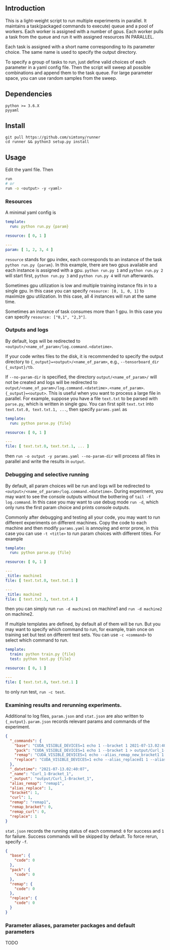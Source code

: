 ## Introduction

This is a light-weight script to run multiple experiments in parallel. It maintains a task(packaged commands to execute)
queue and a pool of workers. Each worker is assigned with a number of gpus. Each worker pulls a task from the queue and
run it with assigned resources IN PARALLEL.

Each task is assigned with a short name corresponding to its parameter choice. The same name is used to specify the
output directory.

To specify a group of tasks to run, just define valid choices of each parameter in a yaml config file. Then the script
will sweep all possible combinations and append them to the task queue. For large parameter space, you can use random
samples from the sweep.

## Dependencies

```
python >= 3.6.X
pyyaml
```

## Install

```
git pull https://github.com/simtony/runner
cd runner && python3 setup.py install
```

## Usage

Edit the yaml file. Then

```bash
run
# or
run -o <output> -y <yaml>

```

### Resources

A minimal yaml config is

```yaml
template:
  run: python run.py {param}

resource: [ 0, 1 ]

---
param: [ 1, 2, 3, 4 ]
```

`resource` stands for gpu index, each corresponds to an instance of the task `python run.py {param}`. In this example,
there are two gpus available and each instance is assigned with a gpu.
`python run.py 1` and `python run.py 2` will start first, `python run.py 3` and `python run.py 4` will run afterwards.

Sometimes gpu utilization is low and multiple training instance fits in to a single gpu. In this case you can
specify `resource: [0, 1, 0, 1]` to maximize gpu utilization. In this case, all 4 instances will run at the same time.

Sometimes an instance of task consumes more than 1 gpu. In this case you can specify `resource: ["0,1", "2,3"]`.

### Outputs and logs

By default, logs will be redirected to `<output>/<name_of_param>/log.command.<datetime>`.

If your code writes files to the disk, it is recommended to specify the output directory
to `{_output}=<output>/<name_of_param>`, e.g., `--tensorboard_dir {_output}/tb`.

If `--no-param-dir` is specified, the directory `output/<name_of_param>/` will not be created and logs will be
redirected to `output/<name_of_param>/log.command.<datetime>.<name_of_param>`. `{_output}=<output>`. This is useful when
you want to process a large file in parallel. For example, suppose you have a file `text.txt` to be parsed
with `parse.py`, which is written in single gpu. You can first split `text.txt` into `text.txt.0, text.txt.1, ...`, then
specify `params.yaml` as

```yaml
template:
  run: python parse.py {file}

resource: [ 0, 1 ]

---
file: [ text.txt.0, text.txt.1, ... ]
```

then `run -o output -y params.yaml --no-param-dir` will process all files in parallel and write the results in `output`.

### Debugging and selective running

By default, all param choices will be run and logs will be redirected
to `<output>/<name_of_param>/log.command.<datetime>`. During experiment, you may want to see the console outputs without
the bothering of `tail -f log.command`. In this case you may want to use debug mode `run -d`, which only runs the first
param choice and prints console outputs.

Commonly after debugging and testing all your code, you may want to run different experiments on different machines.
Copy the code to each machine and then modify `params.yaml` is annoying and error prone, in this case you can
use `-t <title>` to run param choices with different titles. For example

```yaml
template:
  run: python parse.py {file}

resource: [ 0, 1 ]

---
_title: machine1
file: [ text.txt.0, text.txt.1 ]

---
_title: machine2
file: [ text.txt.3, text.txt.4 ]
```

then you can simply run `run -d machine1` on machine1 and `run -d machine2` on machine2.

If multiple templates are defined, by default all of them will be run. But you may want to specify which command to run,
for example, train once on training set but test on different test sets. You can use `-c <command>` to select which
command to run.

```yaml
template:
  train: python train.py {file}
  test: python test.py {file}

resource: [ 0, 1 ]

---
file: [ text.txt.0, text.txt.1 ]
```

to only run test, `run -c test`.

### Examining results and rerunning experiments.

Additional to log files, `param.json` and `stat.json` are also written to `{_output}`.
`param.json` records relevant params and commands of the experiment.

```json
{
  "_commands": {
    "base": "CUDA_VISIBLE_DEVICES=1 echo 1 --bracket 1 2021-07-13.02:40:07 Curl_1-Bracket_1 output/Curl_1-Bracket_1 > output/Curl_1-Bracket_1/log.base.2021-07-13.02:40:07 2>&1",
    "pack": "CUDA_VISIBLE_DEVICES=1 echo 1 --bracket 1 > output/Curl_1-Bracket_1/log.pack.2021-07-13.02:40:07 2>&1",
    "remap": "CUDA_VISIBLE_DEVICES=1 echo --alias_remap_new_bracket1 1 --alias_remap_new_bracket2 2 > output/Curl_1-Bracket_1/log.remap.2021-07-13.02:40:07 2>&1",
    "replace": "CUDA_VISIBLE_DEVICES=1 echo --alias_replaced1 1 --alias_replaced2 1 > output/Curl_1-Bracket_1/log.replace.2021-07-13.02:40:07 2>&1"
  },
  "_datetime": "2021-07-13.02:40:07",
  "_name": "Curl_1-Bracket_1",
  "_output": "output/Curl_1-Bracket_1",
  "alias_remap": "remap1",
  "alias_replace": 1,
  "bracket": 1,
  "curl": 1,
  "remap": "remap1",
  "remap_bracket": 0,
  "remap_curl": 0,
  "replace": 1
}
```

`stat.json` records the running status of each command:
`0` for success and `1` for failure. Success commands will be skipped by default. To force rerun, specify `-f`.

```json
{
  "base": {
    "code": 0
  },
  "pack": {
    "code": 0
  },
  "remap": {
    "code": 0
  },
  "replace": {
    "code": 0
  }
}
```

### Parameter aliases, parameter packages and default parameters

TODO

